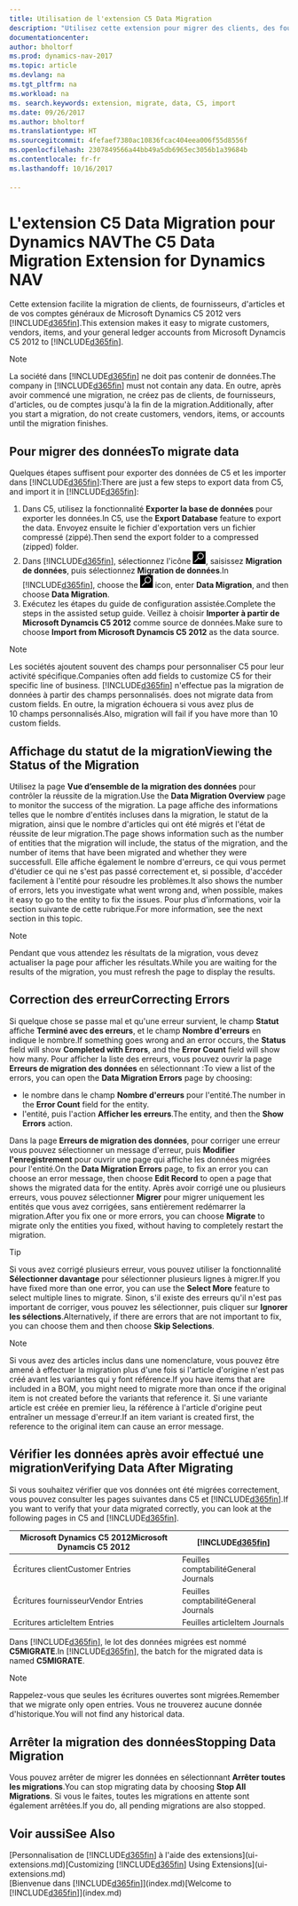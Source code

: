 ```yaml
---
title: Utilisation de l'extension C5 Data Migration
description: "Utilisez cette extension pour migrer des clients, des fournisseurs, des articles et des comptes généraux de Microsoft Dynamics C5 2012 vers Dynamics NAV."
documentationcenter: 
author: bholtorf
ms.prod: dynamics-nav-2017
ms.topic: article
ms.devlang: na
ms.tgt_pltfrm: na
ms.workload: na
ms. search.keywords: extension, migrate, data, C5, import
ms.date: 09/26/2017
ms.author: bholtorf
ms.translationtype: HT
ms.sourcegitcommit: 4fefaef7380ac10836fcac404eea006f55d8556f
ms.openlocfilehash: 2307849566a44bb49a5db6965ec3056b1a39684b
ms.contentlocale: fr-fr
ms.lasthandoff: 10/16/2017

---
```


# <a name="the-c5-data-migration-extension-for-dynamics-nav"></a><span data-ttu-id="f9b83-103">L'extension C5 Data Migration pour Dynamics NAV</span><span class="sxs-lookup"><span data-stu-id="f9b83-103">The C5 Data Migration Extension for Dynamics NAV</span></span>
<span data-ttu-id="f9b83-104">Cette extension facilite la migration de clients, de fournisseurs, d'articles et de vos comptes généraux de Microsoft Dynamics C5 2012 vers [!INCLUDE[d365fin](includes/d365fin_md.md)].</span><span class="sxs-lookup"><span data-stu-id="f9b83-104">This extension makes it easy to migrate customers, vendors, items, and your general ledger accounts from Microsoft Dynamcis C5 2012 to [!INCLUDE[d365fin](includes/d365fin_md.md)].</span></span> 

> [!Note] 
> <span data-ttu-id="f9b83-105">La société dans [!INCLUDE[d365fin](includes/d365fin_md.md)] ne doit pas contenir de données.</span><span class="sxs-lookup"><span data-stu-id="f9b83-105">The company in [!INCLUDE[d365fin](includes/d365fin_md.md)] must not contain any data.</span></span> <span data-ttu-id="f9b83-106">En outre, après avoir commencé une migration, ne créez pas de clients, de fournisseurs, d'articles, ou de comptes jusqu'à la fin de la migration.</span><span class="sxs-lookup"><span data-stu-id="f9b83-106">Additionally, after you start a migration, do not create customers, vendors, items, or accounts until the migration finishes.</span></span>

## <a name="to-migrate-data"></a><span data-ttu-id="f9b83-107">Pour migrer des données</span><span class="sxs-lookup"><span data-stu-id="f9b83-107">To migrate data</span></span>
<span data-ttu-id="f9b83-108">Quelques étapes suffisent pour exporter des données de C5 et les importer dans [!INCLUDE[d365fin](includes/d365fin_md.md)]:</span><span class="sxs-lookup"><span data-stu-id="f9b83-108">There are just a few steps to export data from C5, and import it in [!INCLUDE[d365fin](includes/d365fin_md.md)]:</span></span> 

1. <span data-ttu-id="f9b83-109">Dans C5, utilisez la fonctionnalité **Exporter la base de données** pour exporter les données.</span><span class="sxs-lookup"><span data-stu-id="f9b83-109">In C5, use the **Export Database** feature to export the data.</span></span> <span data-ttu-id="f9b83-110">Envoyez ensuite le fichier d'exportation vers un fichier compressé (zippé).</span><span class="sxs-lookup"><span data-stu-id="f9b83-110">Then send the export folder to a compressed (zipped) folder.</span></span>  
2. <span data-ttu-id="f9b83-111">Dans [!INCLUDE[d365fin](includes/d365fin_md.md)], sélectionnez l'icône ![Page ou état pour la recherche](media/ui-search/search_small.png "Icône Page ou état pour la recherche"), saisissez **Migration de données**, puis sélectionnez **Migration de données**.</span><span class="sxs-lookup"><span data-stu-id="f9b83-111">In [!INCLUDE[d365fin](includes/d365fin_md.md)], choose the ![Search for Page or Report](media/ui-search/search_small.png "Search for Page or Report icon") icon, enter **Data Migration**, and then choose **Data Migration**.</span></span>
3. <span data-ttu-id="f9b83-112">Exécutez les étapes du guide de configuration assistée.</span><span class="sxs-lookup"><span data-stu-id="f9b83-112">Complete the steps in the assisted setup guide.</span></span> <span data-ttu-id="f9b83-113">Veillez à choisir **Importer à partir de Microsoft Dynamcis C5 2012** comme source de données.</span><span class="sxs-lookup"><span data-stu-id="f9b83-113">Make sure to choose **Import from Microsoft Dynamcis C5 2012** as the data source.</span></span>  

> [!Note] 
> <span data-ttu-id="f9b83-114">Les sociétés ajoutent souvent des champs pour personnaliser C5 pour leur activité spécifique.</span><span class="sxs-lookup"><span data-stu-id="f9b83-114">Companies often add fields to customize C5 for their specific line of business.</span></span> [!INCLUDE[d365fin](includes/d365fin_md.md)]<span data-ttu-id="f9b83-115"> n'effectue pas la migration de données à partir des champs personnalisés.</span><span class="sxs-lookup"><span data-stu-id="f9b83-115"> does not migrate data from custom fields.</span></span> <span data-ttu-id="f9b83-116">En outre, la migration échouera si vous avez plus de 10 champs personnalisés.</span><span class="sxs-lookup"><span data-stu-id="f9b83-116">Also, migration will fail if you have more than 10 custom fields.</span></span> 

## <a name="viewing-the-status-of-the-migration"></a><span data-ttu-id="f9b83-117">Affichage du statut de la migration</span><span class="sxs-lookup"><span data-stu-id="f9b83-117">Viewing the Status of the Migration</span></span>
<span data-ttu-id="f9b83-118">Utilisez la page **Vue d’ensemble de la migration des données** pour contrôler la réussite de la migration.</span><span class="sxs-lookup"><span data-stu-id="f9b83-118">Use the **Data Migration Overview** page to monitor the success of the migration.</span></span> <span data-ttu-id="f9b83-119">La page affiche des informations telles que le nombre d'entités incluses dans la migration, le statut de la migration, ainsi que le nombre d'articles qui ont été migrés et l'état de réussite de leur migration.</span><span class="sxs-lookup"><span data-stu-id="f9b83-119">The page shows information such as the number of entities that the migration will include, the status of the migration, and the number of items that have been migrated and whether they were successfull.</span></span> <span data-ttu-id="f9b83-120">Elle affiche également le nombre d'erreurs, ce qui vous permet d'étudier ce qui ne s'est pas passé correctement et, si possible, d'accéder facilement à l'entité pour résoudre les problèmes.</span><span class="sxs-lookup"><span data-stu-id="f9b83-120">It also shows the number of errors, lets you investigate what went wrong and, when possible, makes it easy to go to the entity to fix the issues.</span></span> <span data-ttu-id="f9b83-121">Pour plus d'informations, voir la section suivante de cette rubrique.</span><span class="sxs-lookup"><span data-stu-id="f9b83-121">For more information, see the next section in this topic.</span></span> 

> [!Note] 
> <span data-ttu-id="f9b83-122">Pendant que vous attendez les résultats de la migration, vous devez actualiser la page pour afficher les résultats.</span><span class="sxs-lookup"><span data-stu-id="f9b83-122">While you are waiting for the results of the migration, you must refresh the page to display the results.</span></span>

## <a name="correcting-errors"></a><span data-ttu-id="f9b83-123">Correction des erreur</span><span class="sxs-lookup"><span data-stu-id="f9b83-123">Correcting Errors</span></span>
<span data-ttu-id="f9b83-124">Si quelque chose se passe mal et qu'une erreur survient, le champ **Statut** affiche **Terminé avec des erreurs**, et le champ **Nombre d'erreurs** en indique le nombre.</span><span class="sxs-lookup"><span data-stu-id="f9b83-124">If something goes wrong and an error occurs, the **Status** field will show **Completed with Errors**, and the **Error Count** field will show how many.</span></span> <span data-ttu-id="f9b83-125">Pour afficher la liste des erreurs, vous pouvez ouvrir la page **Erreurs de migration des données** en sélectionnant :</span><span class="sxs-lookup"><span data-stu-id="f9b83-125">To view a list of the errors, you can open the **Data Migration Errors** page by choosing:</span></span>

* <span data-ttu-id="f9b83-126">le nombre dans le champ **Nombre d'erreurs** pour l'entité.</span><span class="sxs-lookup"><span data-stu-id="f9b83-126">The number in the **Error Count** field for the entity.</span></span> 
* <span data-ttu-id="f9b83-127">l'entité, puis l'action **Afficher les erreurs**.</span><span class="sxs-lookup"><span data-stu-id="f9b83-127">The entity, and then the **Show Errors** action.</span></span> 

<span data-ttu-id="f9b83-128">Dans la page **Erreurs de migration des données**, pour corriger une erreur vous pouvez sélectionner un message d'erreur, puis **Modifier l'enregistrement** pour ouvrir une page qui affiche les données migrées pour l'entité.</span><span class="sxs-lookup"><span data-stu-id="f9b83-128">On the **Data Migration Errors** page, to fix an error you can choose an error message, then choose **Edit Record** to open a page that shows the migrated data for the entity.</span></span> <span data-ttu-id="f9b83-129">Après avoir corrigé une ou plusieurs erreurs, vous pouvez sélectionner **Migrer** pour migrer uniquement les entités que vous avez corrigées, sans entièrement redémarrer la migration.</span><span class="sxs-lookup"><span data-stu-id="f9b83-129">After you fix one or more errors, you can choose **Migrate** to migrate only the entities you fixed, without having to completely restart the migration.</span></span>  

> [!Tip]
> <span data-ttu-id="f9b83-130">Si vous avez corrigé plusieurs erreur, vous pouvez utiliser la fonctionnalité **Sélectionner davantage** pour sélectionner plusieurs lignes à migrer.</span><span class="sxs-lookup"><span data-stu-id="f9b83-130">If you have fixed more than one error, you can use the **Select More** feature to select multiple lines to migrate.</span></span> <span data-ttu-id="f9b83-131">Sinon, s'il existe des erreurs qu'il n'est pas important de corriger, vous pouvez les sélectionner, puis cliquer sur **Ignorer les sélections**.</span><span class="sxs-lookup"><span data-stu-id="f9b83-131">Alternatively, if there are errors that are not important to fix, you can choose them and then choose **Skip Selections**.</span></span>

> [!Note]
> <span data-ttu-id="f9b83-132">Si vous avez des articles inclus dans une nomenclature, vous pouvez être amené à effectuer la migration plus d'une fois si l'article d'origine n'est pas créé avant les variantes qui y font référence.</span><span class="sxs-lookup"><span data-stu-id="f9b83-132">If you have items that are included in a BOM, you might need to migrate more than once if the original item is not created before the variants that reference it.</span></span> <span data-ttu-id="f9b83-133">Si une variante article est créée en premier lieu, la référence à l'article d'origine peut entraîner un message d'erreur.</span><span class="sxs-lookup"><span data-stu-id="f9b83-133">If an item variant is created first, the reference to the original item can cause an error message.</span></span>  

## <a name="verifying-data-after-migrating"></a><span data-ttu-id="f9b83-134">Vérifier les données après avoir effectué une migration</span><span class="sxs-lookup"><span data-stu-id="f9b83-134">Verifying Data After Migrating</span></span> 
<span data-ttu-id="f9b83-135">Si vous souhaitez vérifier que vos données ont été migrées correctement, vous pouvez consulter les pages suivantes dans C5 et [!INCLUDE[d365fin](includes/d365fin_md.md)].</span><span class="sxs-lookup"><span data-stu-id="f9b83-135">If you want to verify that your data migrated correctly, you can look at the following pages in C5 and [!INCLUDE[d365fin](includes/d365fin_md.md)].</span></span>

|<span data-ttu-id="f9b83-136">Microsoft Dynamics C5 2012</span><span class="sxs-lookup"><span data-stu-id="f9b83-136">Microsoft Dynamcis C5 2012</span></span> | [!INCLUDE[d365fin](includes/d365fin_md.md)]|
|-----|-----|
|<span data-ttu-id="f9b83-137">Écritures client</span><span class="sxs-lookup"><span data-stu-id="f9b83-137">Customer Entries</span></span>| <span data-ttu-id="f9b83-138">Feuilles comptabilité</span><span class="sxs-lookup"><span data-stu-id="f9b83-138">General Journals</span></span>|
|<span data-ttu-id="f9b83-139">Écritures fournisseur</span><span class="sxs-lookup"><span data-stu-id="f9b83-139">Vendor Entries</span></span>| <span data-ttu-id="f9b83-140">Feuilles comptabilité</span><span class="sxs-lookup"><span data-stu-id="f9b83-140">General Journals</span></span>|
|<span data-ttu-id="f9b83-141">Ecritures article</span><span class="sxs-lookup"><span data-stu-id="f9b83-141">Item Entries</span></span>| <span data-ttu-id="f9b83-142">Feuilles article</span><span class="sxs-lookup"><span data-stu-id="f9b83-142">Item Journals</span></span>|

<span data-ttu-id="f9b83-143">Dans [!INCLUDE[d365fin](includes/d365fin_md.md)], le lot des données migrées est nommé **C5MIGRATE**.</span><span class="sxs-lookup"><span data-stu-id="f9b83-143">In [!INCLUDE[d365fin](includes/d365fin_md.md)], the batch for the migrated data is named **C5MIGRATE**.</span></span> 

> [!Note]
> <span data-ttu-id="f9b83-144">Rappelez-vous que seules les écritures ouvertes sont migrées.</span><span class="sxs-lookup"><span data-stu-id="f9b83-144">Remember that we migrate only open entries.</span></span> <span data-ttu-id="f9b83-145">Vous ne trouverez aucune donnée d'historique.</span><span class="sxs-lookup"><span data-stu-id="f9b83-145">You will not find any historical data.</span></span>

## <a name="stopping-data-migration"></a><span data-ttu-id="f9b83-146">Arrêter la migration des données</span><span class="sxs-lookup"><span data-stu-id="f9b83-146">Stopping Data Migration</span></span>
<span data-ttu-id="f9b83-147">Vous pouvez arrêter de migrer les données en sélectionnant **Arrêter toutes les migrations**.</span><span class="sxs-lookup"><span data-stu-id="f9b83-147">You can stop migrating data by choosing **Stop All Migrations**.</span></span> <span data-ttu-id="f9b83-148">Si vous le faites, toutes les migrations en attente sont également arrêtées.</span><span class="sxs-lookup"><span data-stu-id="f9b83-148">If you do, all pending migrations are also stopped.</span></span>

## <a name="see-also"></a><span data-ttu-id="f9b83-149">Voir aussi</span><span class="sxs-lookup"><span data-stu-id="f9b83-149">See Also</span></span>
<span data-ttu-id="f9b83-150">[Personnalisation de [!INCLUDE[d365fin](includes/d365fin_md.md)] à l'aide des extensions](ui-extensions.md)</span><span class="sxs-lookup"><span data-stu-id="f9b83-150">[Customizing [!INCLUDE[d365fin](includes/d365fin_md.md)] Using Extensions](ui-extensions.md)</span></span>  
<span data-ttu-id="f9b83-151">[Bienvenue dans [!INCLUDE[d365fin](includes/d365fin_md.md)]](index.md)</span><span class="sxs-lookup"><span data-stu-id="f9b83-151">[Welcome to [!INCLUDE[d365fin](includes/d365fin_md.md)]](index.md)</span></span>  

